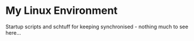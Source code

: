 # My Linux Environment
Startup scripts and schtuff for keeping synchronised - nothing much to see here...
